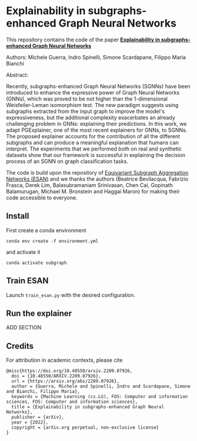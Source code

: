 # Explainability in subgraphs-enhanced Graph Neural Networks

This repository contains the code of the paper
**[Explainability in subgraphs-enhanced Graph Neural Networks](https://arxiv.org/abs/2209.07926)**

Authors: Michele Guerra, Indro Spinelli, Simone Scardapane, Filippo Maria Bianchi

Abstract:

Recently, subgraphs-enhanced Graph Neural Networks (SGNNs) have been introduced to enhance the expressive power of Graph Neural Networks (GNNs), which was proved to be not higher than the 1-dimensional Weisfeiler-Leman isomorphism test. The new paradigm suggests using subgraphs extracted from the input graph to improve the model's expressiveness, but the additional complexity exacerbates an already challenging problem in GNNs: explaining their predictions. In this work, we adapt PGExplainer, one of the most recent explainers for GNNs, to SGNNs. The proposed explainer accounts for the contribution of all the different subgraphs and can produce a meaningful explanation that humans can interpret. The experiments that we performed both on real and synthetic datasets show that our framework is successful in explaining the decision process of an SGNN on graph classification tasks.

The code is build upon the repository of [Equivariant Subgraph Aggregation Networks (ESAN)](https://github.com/beabevi/ESAN) and we thanks the authors (Beatrice Bevilacqua, Fabrizio Frasca, Derek Lim, Balasubramaniam Srinivasan, Chen Cai, Gopinath Balamurugan, Michael M. Bronstein and Haggai Maron) for making their code accessible to everyone.

## Install

First create a conda environment
```
conda env create -f environment.yml
```
and activate it
```
conda activate subgraph
```

## Train ESAN

Launch `train_esan.py` with the desired configuration.

## Run the explainer

ADD SECTION


## Credits

For attribution in academic contexts, please cite

```
@misc{https://doi.org/10.48550/arxiv.2209.07926,
  doi = {10.48550/ARXIV.2209.07926},
  url = {https://arxiv.org/abs/2209.07926},
  author = {Guerra, Michele and Spinelli, Indro and Scardapane, Simone and Bianchi, Filippo Maria},
  keywords = {Machine Learning (cs.LG), FOS: Computer and information sciences, FOS: Computer and information sciences},
  title = {Explainability in subgraphs-enhanced Graph Neural Networks},
  publisher = {arXiv},
  year = {2022},
  copyright = {arXiv.org perpetual, non-exclusive license}
}
```
